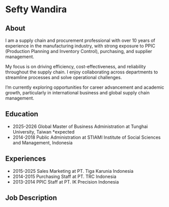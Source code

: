 # Sefty Wandira
## About
I am a supply chain and procurement professional with over 10 years of experience in the manufacturing industry, with strong exposure to PPIC (Production Planning and Inventory Control), purchasing, and supplier management.

My focus is on driving efficiency, cost-effectiveness, and reliability throughout the supply chain. I enjoy collaborating across departments to streamline processes and solve operational challenges.

I’m currently exploring opportunities for career advancement and academic growth, particularly in international business and global supply chain management.

## Education
- 2025-2026 Global Master of Business Administration at Tunghai University, Taiwan *expected
- 2014-2018 Public Administration at STIAMI Institute of Social Sciences and Management, Indonesia

## Experiences
- 2015-2025 Sales Marketing at PT. Tiga Karunia Indonesia
- 2014-2015 Purchasing Staff at PT. TRC Indonesia
- 2013-2014 PPIC Staff at PT. IK Precision Indonesia

## Job Description
